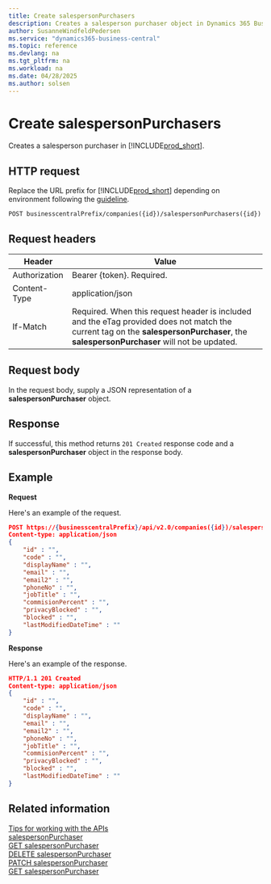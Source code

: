 ```yaml
---
title: Create salespersonPurchasers
description: Creates a salesperson purchaser object in Dynamics 365 Business Central.
author: SusanneWindfeldPedersen
ms.service: "dynamics365-business-central"
ms.topic: reference
ms.devlang: na
ms.tgt_pltfrm: na
ms.workload: na
ms.date: 04/28/2025
ms.author: solsen
---
```


<!-- NOTE: This article is an auto-generated stub from the metadata file. -->
<!-- The sections marked with an EDIT_IS_REQUIRED require manual editing. -->
# Create salespersonPurchasers

Creates a salesperson purchaser in [!INCLUDE[prod_short](../../../includes/prod_short.md)].

## HTTP request

Replace the URL prefix for [!INCLUDE[prod_short](../../../includes/prod_short.md)] depending on environment following the [guideline](../../v2.0/endpoints-apis-for-dynamics.md).
<!-- START>EDIT_IS_REQUIRED. There URL for accessing the endpoint might be different or there might be more than one -->
```
POST businesscentralPrefix/companies({id})/salespersonPurchasers({id})
```
<!-- END>EDIT_IS_REQUIRED -->
## Request headers

|Header|Value|
|------|-----|
|Authorization  |Bearer {token}. Required. |
|Content-Type  |application/json|
|If-Match      |Required. When this request header is included and the eTag provided does not match the current tag on the **salespersonPurchaser**, the **salespersonPurchaser** will not be updated. |

## Request body

In the request body, supply a JSON representation of a **salespersonPurchaser** object.

## Response

If successful, this method returns ```201 Created``` response code and a **salespersonPurchaser** object in the response body.


## Example

**Request**

Here's an example of the request.
<!-- START>EDIT_IS_REQUIRED. There URL for accessing the endpoint might be different. Fill in the property values -->
```json
POST https://{businesscentralPrefix}/api/v2.0/companies({id})/salespersonPurchasers({id})
Content-type: application/json
{
    "id" : "",
    "code" : "",
    "displayName" : "",
    "email" : "",
    "email2" : "",
    "phoneNo" : "",
    "jobTitle" : "",
    "commisionPercent" : "",
    "privacyBlocked" : "",
    "blocked" : "",
    "lastModifiedDateTime" : ""
}
```
<!-- END>EDIT_IS_REQUIRED -->
**Response**

Here's an example of the response.
<!-- START>EDIT_IS_REQUIRED. Fill in values for properties -->
```json
HTTP/1.1 201 Created
Content-type: application/json
{
    "id" : "",
    "code" : "",
    "displayName" : "",
    "email" : "",
    "email2" : "",
    "phoneNo" : "",
    "jobTitle" : "",
    "commisionPercent" : "",
    "privacyBlocked" : "",
    "blocked" : "",
    "lastModifiedDateTime" : ""
}
```
<!-- END>EDIT_IS_REQUIRED -->
## Related information

[Tips for working with the APIs](/dynamics365/business-central/dev-itpro/developer/devenv-connect-apps-tips)  
[salespersonPurchaser](../resources/dynamics_salespersonPurchaser.md)  
[GET salespersonPurchaser](dynamics_salespersonpurchaser_get.md)  
[DELETE salespersonPurchaser](dynamics_salespersonpurchaser_delete.md)  
[PATCH salespersonPurchaser](dynamics_salespersonpurchaser_update.md)  
[GET salespersonPurchaser](dynamics_salespersonpurchaser_get.md)  
